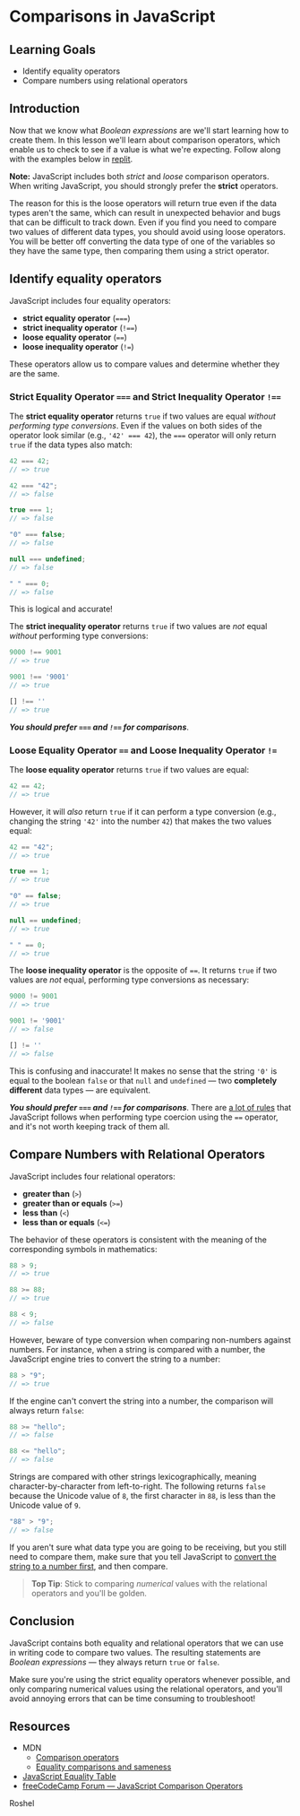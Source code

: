 # Comparisons in JavaScript

## Learning Goals

- Identify equality operators
- Compare numbers using relational operators

## Introduction

Now that we know what _Boolean expressions_ are we'll start learning how to
create them. In this lesson we'll learn about comparison operators, which enable
us to check to see if a value is what we're expecting. Follow along with the
examples below in [replit][].

**Note:** JavaScript includes both _strict_ and _loose_ comparison operators.
When writing JavaScript, you should strongly prefer the **strict** operators.

The reason for this is the loose operators will return true even if the data
types aren't the same, which can result in unexpected behavior and bugs that can
be difficult to track down. Even if you find you need to compare two values of
different data types, you should avoid using loose operators. You will be better
off converting the data type of one of the variables so they have the same type,
then comparing them using a strict operator.

## Identify equality operators

JavaScript includes four equality operators:

- **strict equality operator** (`===`)
- **strict inequality operator** (`!==`)
- **loose equality operator** (`==`)
- **loose inequality operator** (`!=`)

These operators allow us to compare values and determine whether they are the
same.

### Strict Equality Operator `===` and Strict Inequality Operator `!==`

The **strict equality operator** returns `true` if two values are equal _without
performing type conversions_. Even if the values on both sides of the operator
look similar (e.g., `'42' === 42`), the `===` operator will only return `true`
if the data types also match:

```js
42 === 42;
// => true

42 === "42";
// => false

true === 1;
// => false

"0" === false;
// => false

null === undefined;
// => false

" " === 0;
// => false
```

This is logical and accurate!

The **strict inequality operator** returns `true` if two values are _not_ equal
_without_ performing type conversions:

```js
9000 !== 9001
// => true

9001 !== '9001'
// => true

[] !== ''
// => true
```

**_You should prefer `===` and `!==` for comparisons_**.

### Loose Equality Operator `==` and Loose Inequality Operator `!=`

The **loose equality operator** returns `true` if two values are equal:

```js
42 == 42;
// => true
```

However, it will _also_ return `true` if it can perform a type conversion (e.g.,
changing the string `'42'` into the number `42`) that makes the two values
equal:

```js
42 == "42";
// => true

true == 1;
// => true

"0" == false;
// => true

null == undefined;
// => true

" " == 0;
// => true
```

The **loose inequality operator** is the opposite of `==`. It returns `true` if
two values are _not_ equal, performing type conversions as necessary:

```js
9000 != 9001
// => true

9001 != '9001'
// => false

[] != ''
// => false
```

This is confusing and inaccurate! It makes no sense that the string `'0'` is
equal to the boolean `false` or that `null` and `undefined` — two **completely
different** data types — are equivalent.

**_You should prefer `===` and `!==` for comparisons_**. There are [a lot of
rules][equality table] that JavaScript follows when performing type coercion
using the `==` operator, and it's not worth keeping track of them all.

## Compare Numbers with Relational Operators

JavaScript includes four relational operators:

- **greater than** (`>`)
- **greater than or equals** (`>=`)
- **less than** (`<`)
- **less than or equals** (`<=`)

The behavior of these operators is consistent with the meaning of the
corresponding symbols in mathematics:

```js
88 > 9;
// => true

88 >= 88;
// => true

88 < 9;
// => false
```

However, beware of type conversion when comparing non-numbers against numbers.
For instance, when a string is compared with a number, the JavaScript engine
tries to convert the string to a number:

```js
88 > "9";
// => true
```

If the engine can't convert the string into a number, the comparison will always
return `false`:

```js
88 >= "hello";
// => false

88 <= "hello";
// => false
```

Strings are compared with other strings lexicographically, meaning
character-by-character from left-to-right. The following returns `false` because
the Unicode value of `8`, the first character in `88`, is less than the Unicode
value of `9`.

```js
"88" > "9";
// => false
```

If you aren't sure what data type you are going to be receiving, but you still
need to compare them, make sure that you tell JavaScript to [convert the string
to a number
first](https://gomakethings.com/converting-strings-to-numbers-with-vanilla-javascript/),
and then compare.

> **Top Tip**: Stick to comparing _numerical_ values with the relational
> operators and you'll be golden.

## Conclusion

JavaScript contains both equality and relational operators that we can use in
writing code to compare two values. The resulting statements are _Boolean
expressions_ — they always return `true` or `false`.

Make sure you're using the strict equality operators whenever possible, and only
comparing numerical values using the relational operators, and you'll avoid
annoying errors that can be time consuming to troubleshoot!

## Resources

- MDN
  - [Comparison operators](https://developer.mozilla.org/en-US/docs/Web/JavaScript/Reference/Operators/Comparison_Operators)
  - [Equality comparisons and sameness](https://developer.mozilla.org/en-US/docs/Web/JavaScript/Equality_comparisons_and_sameness)
- [JavaScript Equality Table][equality table]
- [freeCodeCamp Forum — JavaScript Comparison Operators](https://forum.freecodecamp.org/t/javascript-comparison-operators/14660)

[equality table]: https://dorey.github.io/JavaScript-Equality-Table/
[replit]: https://replit.com/languages/javascript
Roshel